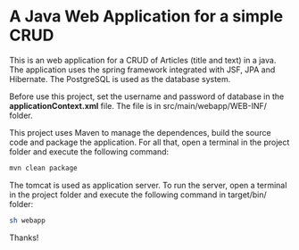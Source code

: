 # A Java Web Application for a simple CRUD

This is an web application for a CRUD of Articles (title and text) in a java. The application uses the spring framework integrated with JSF, JPA and Hibernate. The PostgreSQL is used as the database system.

Before use this project, set the username and password of database in the __applicationContext.xml__ file. The file is in src/main/webapp/WEB-INF/ folder.

This project uses Maven to manage the dependences, build the source code and package the application. For all that, open a terminal in the project folder and execute the following command:

``` bash
mvn clean package
```

The tomcat is used as application server. To run the server, open a terminal in the project folder and execute the following command in target/bin/ folder:

```bash
sh webapp
```

Thanks!
